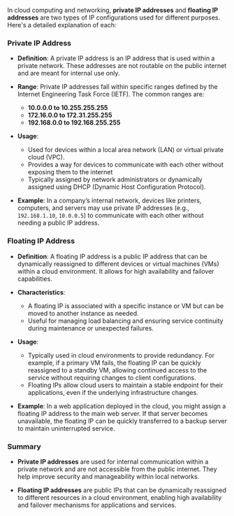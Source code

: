 In cloud computing and networking, **private IP addresses** and **floating IP addresses** are two types of IP configurations used for different purposes. Here's a detailed explanation of each:

### Private IP Address

- **Definition**: A private IP address is an IP address that is used within a private network. These addresses are not routable on the public internet and are meant for internal use only.

- **Range**: Private IP addresses fall within specific ranges defined by the Internet Engineering Task Force (IETF). The common ranges are:
  - **10.0.0.0 to 10.255.255.255**
  - **172.16.0.0 to 172.31.255.255**
  - **192.168.0.0 to 192.168.255.255** 

- **Usage**:
  - Used for devices within a local area network (LAN) or virtual private cloud (VPC). 
  - Provides a way for devices to communicate with each other without exposing them to the internet
  - Typically assigned by network administrators or dynamically assigned using DHCP (Dynamic Host Configuration Protocol).

- **Example**: In a company’s internal network, devices like printers, computers, and servers may use private IP addresses (e.g., `192.168.1.10`, `10.0.0.5`) to communicate with each other without needing a public IP address.

### Floating IP Address

- **Definition**: A floating IP address is a public IP address that can be dynamically reassigned to different devices or virtual machines (VMs) within a cloud environment. It allows for high availability and failover capabilities.

- **Characteristics**:
  - A floating IP is associated with a specific instance or VM but can be moved to another instance as needed.
  - Useful for managing load balancing and ensuring service continuity during maintenance or unexpected failures.

- **Usage**:
  - Typically used in cloud environments to provide redundancy. For example, if a primary VM fails, the floating IP can be quickly reassigned to a standby VM, allowing continued access to the service without requiring changes to client configurations.
  - Floating IPs allow cloud users to maintain a stable endpoint for their applications, even if the underlying infrastructure changes.

- **Example**: In a web application deployed in the cloud, you might assign a floating IP address to the main web server. If that server becomes unavailable, the floating IP can be quickly transferred to a backup server to maintain uninterrupted service.

### Summary

- **Private IP addresses** are used for internal communication within a private network and are not accessible from the public internet. They help improve security and manageability within local networks.

- **Floating IP addresses** are public IPs that can be dynamically reassigned to different resources in a cloud environment, enabling high availability and failover mechanisms for applications and services.